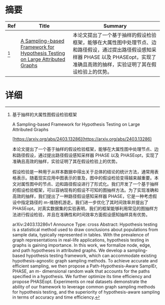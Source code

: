 # 摘要

| Ref | Title | Summary |
| --- | --- | --- |
| [^1] | [A Sampling-based Framework for Hypothesis Testing on Large Attributed Graphs](https://arxiv.org/abs/2403.13286) | 本论文提出了一个基于抽样的假设检验框架，能够在大属性图中处理节点、边和路径假设，通过提出路径假设感知采样器 PHASE 以及 PHASEopt，实现了准确且高效的抽样，实验证明了其在假设检验上的优势。 |

# 详细

[^1]: 基于抽样的大属性图假设检验框架

    A Sampling-based Framework for Hypothesis Testing on Large Attributed Graphs

    [https://arxiv.org/abs/2403.13286](https://arxiv.org/abs/2403.13286)

    本论文提出了一个基于抽样的假设检验框架，能够在大属性图中处理节点、边和路径假设，通过提出路径假设感知采样器 PHASE 以及 PHASEopt，实现了准确且高效的抽样，实验证明了其在假设检验上的优势。

    

    假设检验是一种用于从样本数据中得出关于总体的结论的统计方法，通常用表格表示。随着现实应用中图表示的普及，图中的假设检验变得越来越重要。本文对属性图中的节点、边和路径假设进行了形式化。我们开发了一个基于抽样的假设检验框架，可以容纳现有的假设不可知的图抽样方法。为了实现准确和高效的抽样，我们提出了一种路径假设感知采样器 PHASE，它是一种考虑假设中指定路径的 m-维随机游走。我们进一步优化了其时间效率并提出了 PHASEopt。对真实数据集的实验表明，我们的框架能够利用常见的图抽样方法进行假设检验，并且在准确性和时间效率方面假设感知抽样具有优势。

    arXiv:2403.13286v1 Announce Type: cross  Abstract: Hypothesis testing is a statistical method used to draw conclusions about populations from sample data, typically represented in tables. With the prevalence of graph representations in real-life applications, hypothesis testing in graphs is gaining importance. In this work, we formalize node, edge, and path hypotheses in attributed graphs. We develop a sampling-based hypothesis testing framework, which can accommodate existing hypothesis-agnostic graph sampling methods. To achieve accurate and efficient sampling, we then propose a Path-Hypothesis-Aware SamplEr, PHASE, an m- dimensional random walk that accounts for the paths specified in a hypothesis. We further optimize its time efficiency and propose PHASEopt. Experiments on real datasets demonstrate the ability of our framework to leverage common graph sampling methods for hypothesis testing, and the superiority of hypothesis-aware sampling in terms of accuracy and time efficiency.
    

